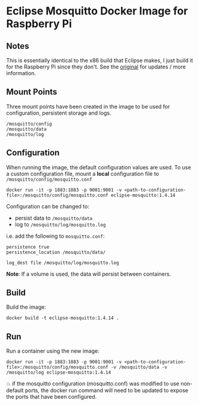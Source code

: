 # Eclipse Mosquitto Docker Image for Raspberry Pi

## Notes
This is essentially identical to the x86 build that Eclipse makes, I just build it for the Raspberry Pi since they don't.  See the [original](https://github.com/eclipse/mosquitto/tree/master/docker) for updates / more information.

## Mount Points

Three mount points have been created in the image to be used for configuration, persistent storage and logs.
```
/mosquitto/config
/mosquitto/data
/mosquitto/log
```

## Configuration

When running the image, the default configuration values are used.
To use a custom configuration file, mount a **local** configuration file to `/mosquitto/config/mosquitto.conf`
```
docker run -it -p 1883:1883 -p 9001:9001 -v <path-to-configuration-file>:/mosquitto/config/mosquitto.conf eclipse-mosquitto:1.4.14
```

Configuration can be changed to:

* persist data to `/mosquitto/data`
* log to `/mosquitto/log/mosquitto.log`

i.e. add the following to `mosquitto.conf`:
```
persistence true
persistence_location /mosquitto/data/

log_dest file /mosquitto/log/mosquitto.log
```

**Note**: If a volume is used, the data will persist between containers.

## Build
Build the image:
```
docker build -t eclipse-mosquitto:1.4.14 .
```

## Run
Run a container using the new image:
```
docker run -it -p 1883:1883 -p 9001:9001 -v <path-to-configuration-file>:/mosquitto/config/mosquitto.conf -v /mosquitto/data -v /mosquitto/log eclipse-mosquitto:1.4.14
```
:boom: if the mosquitto configuration (mosquitto.conf) was modified
to use non-default ports, the docker run command will need to be updated
to expose the ports that have been configured.

